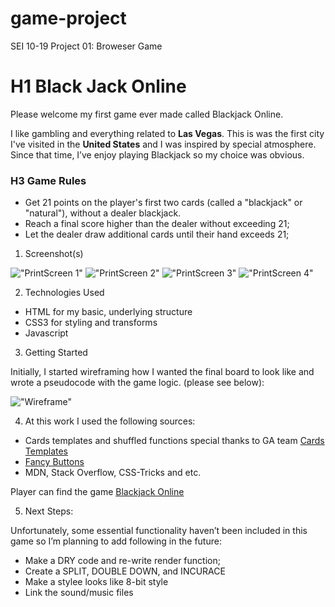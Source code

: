 # game-project
SEI 10-19 Project 01: Broweser Game



  # H1 Black Jack Online

Please welcome my first game ever made called Blackjack Online.   

I like gambling and everything related to **Las Vegas**. This is was the first city I've visited in the **United States** and I was inspired by special atmosphere. Since that time, I’ve enjoy playing Blackjack so my choice was obvious.


### H3 Game Rules

* Get 21 points on the player's first two cards (called a "blackjack" or "natural"), without a dealer blackjack.
* Reach a final score higher than the dealer without exceeding 21; 
* Let the dealer draw additional cards until their hand exceeds 21;


1. Screenshot(s)


!["PrintScreen 1"](https://github.com/aleksyara/game-project/photo/prntscrn1.png)
!["PrintScreen 2"](https://github.com/aleksyara/game-project/photo/prntscrn2.png)
!["PrintScreen 3"](https://github.com/aleksyara/game-project/photo/prntscrn3.png)
!["PrintScreen 4"](https://github.com/aleksyara/game-project/photo/prntscrn4.png)

2. Technologies Used

* HTML for my basic, underlying structure
* CSS3 for styling and transforms
* Javascript


3. Getting Started

Initially, I started wireframing how I wanted the final board to look like and wrote a pseudocode with the game logic. (please see below):

   
!["Wireframe"](https://github.com/aleksyara/game-project/photo/wirefrae.png)

                              
4. At this work I used the following sources:
 
* Cards templates and shuffled functions special thanks to GA team [Cards Templates](http://repl.it/@MichaelSiller/Use-CSS-Card-Library#index.html)
*  [Fancy Buttons](http://codepen.io/topic/buttons/picks)
*  MDN, Stack Overflow, CSS-Tricks and etc.
 
Player can find the game [Blackjack Online](https://aleksyara.github.io/game-project)

5. Next Steps:

Unfortunately, some essential functionality haven’t been included in this game so I’m planning to add following in the future: 

* Make a DRY code and re-write render function;
* Create a SPLIT, DOUBLE DOWN, and INCURACE
* Make a stylee looks like 8-bit style
* Link the sound/music files
